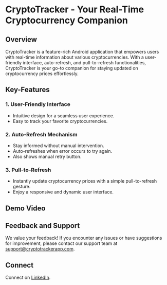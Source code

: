 # CryptoTracker - Your Real-Time Cryptocurrency Companion

## Overview

CryptoTracker is a feature-rich Android application that empowers users with real-time information about various cryptocurrencies. With a user-friendly interface, auto-refresh, and pull-to-refresh functionalities, CryptoTracker is your go-to companion for staying updated on cryptocurrency prices effortlessly.

## Key-Features

### 1. User-Friendly Interface
   - Intuitive design for a seamless user experience.
   - Easy to track your favorite cryptocurrencies.

### 2. Auto-Refresh Mechanism
   - Stay informed without manual intervention.
   - Auto-refreshes when error occurs to try again.
   - Also shows manual retry button.

### 3. Pull-to-Refresh
   - Instantly update cryptocurrency prices with a simple pull-to-refresh gesture.
   - Enjoy a responsive and dynamic user interface.

## Demo Video


## Feedback and Support

We value your feedback! If you encounter any issues or have suggestions for improvement, please contact our support team at [support@cryptotrackerapp.com](mailto:vinayakfredrics@gmail.com).

## Connect

Connect on [LinkedIn](https://www.linkedin.com/in/vinayak-mishra-235600211/).
